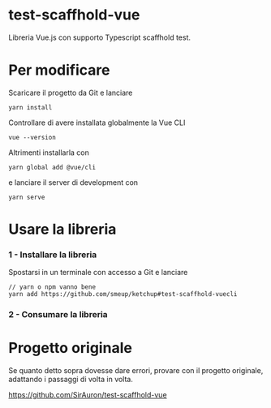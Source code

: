 # test-scaffhold-vue
Libreria Vue.js  con supporto Typescript scaffhold test.

# Per modificare

Scaricare il progetto da Git e lanciare
```
yarn install
```
Controllare di avere installata globalmente la Vue CLI
```
vue --version
```
Altrimenti installarla con
 ```
yarn global add @vue/cli
```
e lanciare il server di development con
 ```
 yarn serve
 ```

# Usare la libreria
### 1 - Installare la libreria
Spostarsi in un terminale con accesso a Git e lanciare
 ```
 // yarn o npm vanno bene
 yarn add https://github.com/smeup/ketchup#test-scaffhold-vuecli
 ```

### 2 - Consumare la libreria



# Progetto originale

Se quanto detto sopra dovesse dare errori, provare con il progetto originale, adattando i passaggi di volta in volta.

https://github.com/SirAuron/test-scaffhold-vue